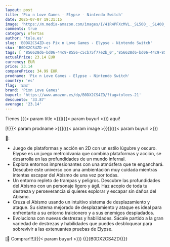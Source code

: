 ```yaml
---
layout: post
title: 'Pix n Love Games - Elypse - Nintendo Switch'
date: 2025-07-07 19:31:15
image: 'https://m.media-amazon.com/images/I/41R4PFXcMVL._SL500_._SL400_.jpg'
comments: true
category: ofertas
author: 'tole.es'
slug: 'B0DX2CS4ZD-es Pix n Love Games - Elypse - Nintendo Switch'
sku: 'B0DX2CS4ZD-es'
tags: [ '856628d6-bd06-44c9-8556-c5cb75f77e2b_0','856628d6-bd06-44c9-8556-c5cb75f77e2b_2201','856628d6-bd06-44c9-8556-c5cb75f77e2b_3601','856628d6-bd06-44c9-8556-c5cb75f77e2b_401','Arborist Merchandising Root','Hardware y juegos para Nintendo Switch','Juegos para Nintendo Switch','Preventa de Videojuegos','Self Service','Special Features Stores','Tienda de consolas y videojuegos infantiles','Videojuegos','Videojuegos más esperados','nintendo','pixn love games','🇪🇸', ]
actualPrice: 23.14 EUR
currency: EUR
price: 23.14
comparePrice: 34.99 EUR
prodname: 'Pix n Love Games - Elypse - Nintendo Switch'
country: 'es'
flag: '🇪🇸'
brand: 'Pixn Love Games'
buyurl: 'https://www.amazon.es/dp/B0DX2CS4ZD/?tag=tolees-21'
descuento: '33.87'
average: '23.14'
---
```


Tienes [{{< param title >}}]({{< param buyurl >}}) aqui!

[![{{< param prodname >}}]({{< param image >}})]({{< param buyurl >}})

🔎:

- Juego de plataformas y acción en 2D con un estilo lúgubre y oscuro. Elypse es un juego metroidvania que combina plataformas y acción, se desarrolla en las profundidades de un mundo infernal.
- Explora entornos impresionantes con una atmósfera que te enganchará. Descubre este universo con una ambientación muy cuidada mientras intentas escapar del Abismo de una vez por todas.
- Un entorno repleto de trampas y peligros. Descubre las profundidades del Abismo con un personaje ligero y ágil. Haz acopio de toda tu destreza y perseverancia si quieres explorar y escapar sin daños del Abismo.
- Cruza el Abismo usando un intuitivo sistema de desplazamiento y ataque. Su sistema mejorado de desplazamiento y ataque es ideal para enfrentarte a su entorno traicionero y a sus enemigos despiadados.
- Evoluciona con nuevas destrezas y habilidades. Sácale partido a la gran variedad de destrezas y habilidades que puedes desbloquear para sobrevivir a las extenuantes pruebas de Elypse.

[🛒 Comprar!!!]({{< param buyurl >}})
{{<world>}}B0DX2CS4ZD{{</world>}}
